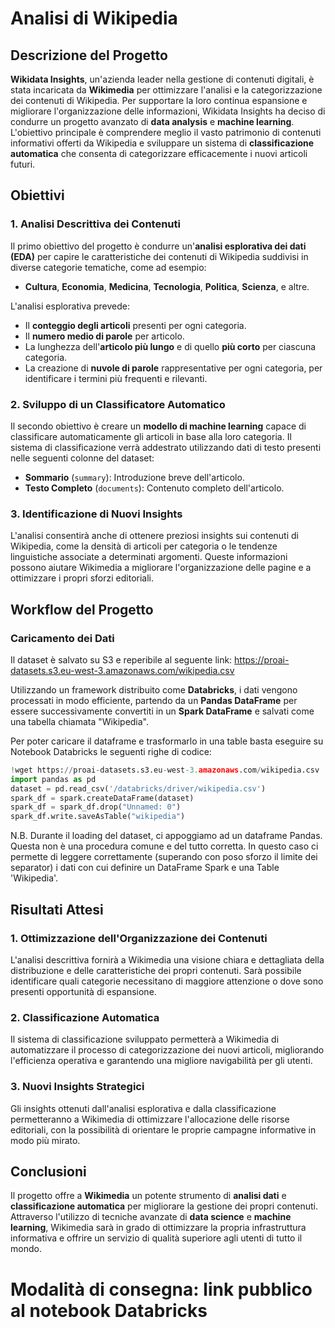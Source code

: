 # Analisi di Wikipedia

## Descrizione del Progetto

**Wikidata Insights**, un'azienda leader nella gestione di contenuti digitali, è stata incaricata da **Wikimedia** per ottimizzare l'analisi e la categorizzazione dei contenuti di Wikipedia. Per supportare la loro continua espansione e migliorare l'organizzazione delle informazioni, Wikidata Insights ha deciso di condurre un progetto avanzato di **data analysis** e **machine learning**. L'obiettivo principale è comprendere meglio il vasto patrimonio di contenuti informativi offerti da Wikipedia e sviluppare un sistema di **classificazione automatica** che consenta di categorizzare efficacemente i nuovi articoli futuri.



## Obiettivi

### 1. Analisi Descrittiva dei Contenuti

Il primo obiettivo del progetto è condurre un'**analisi esplorativa dei dati (EDA)** per capire le caratteristiche dei contenuti di Wikipedia suddivisi in diverse categorie tematiche, come ad esempio:
- **Cultura**, **Economia**, **Medicina**, **Tecnologia**, **Politica**, **Scienza**, e altre.

L'analisi esplorativa prevede:
- Il **conteggio degli articoli** presenti per ogni categoria.
- Il **numero medio di parole** per articolo.
- La lunghezza dell'**articolo più lungo** e di quello **più corto** per ciascuna categoria.
- La creazione di **nuvole di parole** rappresentative per ogni categoria, per identificare i termini più frequenti e rilevanti.

### 2. Sviluppo di un Classificatore Automatico

Il secondo obiettivo è creare un **modello di machine learning** capace di classificare automaticamente gli articoli in base alla loro categoria. Il sistema di classificazione verrà addestrato utilizzando dati di testo presenti nelle seguenti colonne del dataset:
- **Sommario** (`summary`): Introduzione breve dell'articolo.
- **Testo Completo** (`documents`): Contenuto completo dell'articolo.


### 3. Identificazione di Nuovi Insights

L'analisi consentirà anche di ottenere preziosi insights sui contenuti di Wikipedia, come la densità di articoli per categoria o le tendenze linguistiche associate a determinati argomenti. Queste informazioni possono aiutare Wikimedia a migliorare l'organizzazione delle pagine e a ottimizzare i propri sforzi editoriali.

## Workflow del Progetto

### Caricamento dei Dati


Il dataset è salvato su S3 e reperibile al seguente link:  https://proai-datasets.s3.eu-west-3.amazonaws.com/wikipedia.csv

Utilizzando un framework distribuito come **Databricks**, i dati vengono processati in modo efficiente, partendo da un **Pandas DataFrame** per essere successivamente convertiti in un **Spark DataFrame** e salvati come una tabella chiamata "Wikipedia".

Per poter caricare il dataframe e trasformarlo in una table basta eseguire su Notebook Databricks le seguenti righe di codice: 

```python
!wget https://proai-datasets.s3.eu-west-3.amazonaws.com/wikipedia.csv
import pandas as pd
dataset = pd.read_csv('/databricks/driver/wikipedia.csv')
spark_df = spark.createDataFrame(dataset)
spark_df = spark_df.drop("Unnamed: 0")
spark_df.write.saveAsTable("wikipedia")
```

N.B. Durante il loading del dataset, ci appoggiamo ad un dataframe Pandas. Questa non è una procedura comune e del tutto corretta. In questo caso ci permette di leggere correttamente (superando con poso sforzo il limite dei separator) i dati con cui definire un DataFrame Spark e una Table 'Wikipedia'. 

## Risultati Attesi

### 1. Ottimizzazione dell'Organizzazione dei Contenuti
L'analisi descrittiva fornirà a Wikimedia una visione chiara e dettagliata della distribuzione e delle caratteristiche dei propri contenuti. Sarà possibile identificare quali categorie necessitano di maggiore attenzione o dove sono presenti opportunità di espansione.

### 2. Classificazione Automatica
Il sistema di classificazione sviluppato permetterà a Wikimedia di automatizzare il processo di categorizzazione dei nuovi articoli, migliorando l'efficienza operativa e garantendo una migliore navigabilità per gli utenti.

### 3. Nuovi Insights Strategici
Gli insights ottenuti dall'analisi esplorativa e dalla classificazione permetteranno a Wikimedia di ottimizzare l'allocazione delle risorse editoriali, con la possibilità di orientare le proprie campagne informative in modo più mirato.

## Conclusioni

Il progetto offre a **Wikimedia** un potente strumento di **analisi dati** e **classificazione automatica** per migliorare la gestione dei propri contenuti. Attraverso l'utilizzo di tecniche avanzate di **data science** e **machine learning**, Wikimedia sarà in grado di ottimizzare la propria infrastruttura informativa e offrire un servizio di qualità superiore agli utenti di tutto il mondo.

# Modalità di consegna: link pubblico al notebook Databricks